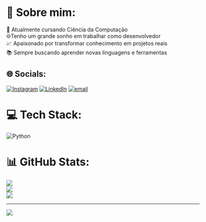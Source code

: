 # 💫 Sobre mim:
🎯 Atualmente cursando Ciência da Computação<br>🌐Tenho um grande sonho em trabalhar como desenvolvedor <br>📈 Apaixonado por transformar conhecimento em projetos reais<br>📚 Sempre buscando aprender novas linguagens e ferramentas


## 🌐 Socials:
[![Instagram](https://img.shields.io/badge/Instagram-%23E4405F.svg?logo=Instagram&logoColor=white)](https://instagram.com/ujoaoz_) [![LinkedIn](https://img.shields.io/badge/LinkedIn-%230077B5.svg?logo=linkedin&logoColor=white)](https://www.linkedin.com/in/ujoaoz) [![email](https://img.shields.io/badge/Email-D14836?logo=gmail&logoColor=white)](mailto:joaopedroalvesdelima3@gmail.com) 

# 💻 Tech Stack:
![Python](https://img.shields.io/badge/python-3670A0?style=for-the-badge&logo=python&logoColor=ffdd54)
# 📊 GitHub Stats:
![](https://github-readme-stats.vercel.app/api?username=ujoaoz&theme=shadow_blue&hide_border=false&include_all_commits=false&count_private=false)<br/>
![](https://nirzak-streak-stats.vercel.app/?user=ujoaoz&theme=shadow_blue&hide_border=false)<br/>
![](https://github-readme-stats.vercel.app/api/top-langs/?username=ujoaoz&theme=shadow_blue&hide_border=false&include_all_commits=false&count_private=false&layout=compact)

---
[![](https://visitcount.itsvg.in/api?id=ujoaoz&icon=2&color=1)](https://visitcount.itsvg.in)
